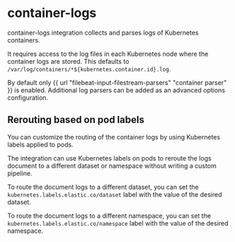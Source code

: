 # container-logs

container-logs integration collects and parses logs of Kubernetes containers.

It requires access to the log files in each Kubernetes node where the container logs are stored.
This defaults to `/var/log/containers/*${kubernetes.container.id}.log`.

By default only {{ url "filebeat-input-filestream-parsers" "container parser" }} is enabled. Additional log parsers can be added as an advanced options configuration.

## Rerouting based on pod labels

You can customize the routing of the container logs by using Kubernetes labels applied to pods.

The integration can use Kubernetes labels on pods to reroute the logs document to a different dataset or namespace without writing a custom pipeline.

To route the document logs to a different dataset, you can set the `kubernetes.labels.elastic.co/dataset` label with the value of the desired dataset.

To route the document logs to a different namespace, you can set the `kubernetes.labels.elastic.co/namespace` label with the value of the desired namespace.
